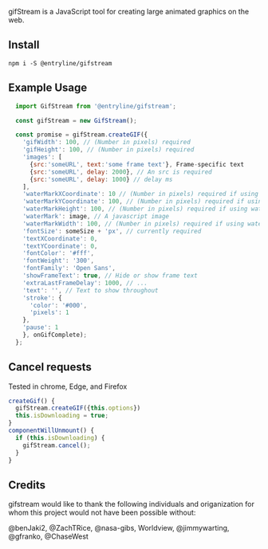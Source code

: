 gifStream is a JavaScript tool for creating large animated graphics on the web.

## Install

`npm i -S @entryline/gifstream`

## Example Usage

```javascript
  import GifStream from '@entryline/gifstream';

  const gifStream = new GifStream();

  const promise = gifStream.createGIF({
    'gifWidth': 100, // (Number in pixels) required
    'gifHeight': 100, // (Number in pixels) required
    'images': [
      {src:'someURL', text:'some frame text'}, Frame-specific text
      {src:'someURL', delay: 2000}, // An src is required
      {src:'someURL', delay: 1000} // delay ms
    ],
    'waterMarkXCoordinate': 10 // (Number in pixels) required if using watermark
    'waterMarkYCoordinate': 100, // (Number in pixels) required if using watermark
    'waterMarkHeight': 100, // (Number in pixels) required if using watermark
    'waterMark': image, // A javascript image
    'waterMarkWidth': 100, // (Number in pixels) required if using watermark
    'fontSize': someSize + 'px', // currently required
    'textXCoordinate': 0,
    'textYCoordinate': 0,
    'fontColor': '#fff',
    'fontWeight': '300',
    'fontFamily': 'Open Sans',
    'showFrameText': true, // Hide or show frame text
    'extraLastFrameDelay': 1000, // ...
    'text': '', // Text to show throughout
    'stroke': {
      'color': '#000',
      'pixels': 1
    },
    'pause': 1
    }, onGifComplete);
  };
```
## Cancel requests
Tested in chrome, Edge, and Firefox

```javascript
createGif() {
  gifStream.createGIF({this.options})
  this.isDownloading = true;
}
componentWillUnmount() {
  if (this.isDownloading) {
    gifStream.cancel();
  }
}
  ```
## Credits

gifstream would like to thank the following individuals and origanization for whom this project would not have been possible without:

@benJaki2, @ZachTRice, @nasa-gibs, Worldview, @jimmywarting, @gfranko, @ChaseWest
